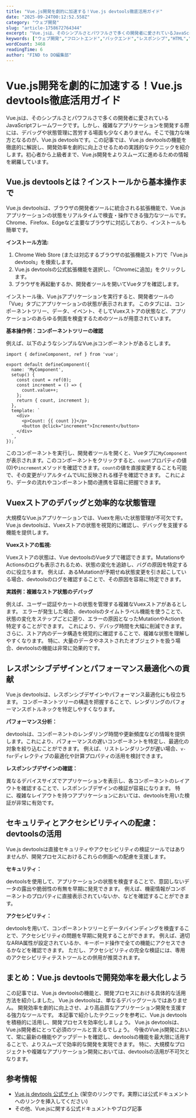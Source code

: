 ```yaml
---
title: "Vue.js開発を劇的に加速する！Vue.js devtools徹底活用ガイド"
date: "2025-09-24T00:12:52.558Z"
category: "ウェブ開発"
slug: "article-1758672764344"
excerpt: "Vue.jsは、そのシンプルさとパワフルさで多くの開発者に愛されているJavaScriptフレームワークです。しかし、複雑なアプリケーションを開発する際には、デバッグや状態管理に苦労する場面も少なくありません。そこで強力な味方となるのが、Vue.js devtoolsです。この記事では、Vue.js..."
keywords: ["ウェブ開発","フロントエンド","バックエンド","レスポンシブ","HTML","CSS","JavaScript","Vue.js開発を劇的に加速する！Vue.js","devtools徹底活用ガイド"]
wordCount: 3468
readingTime: 6
author: "FIND to DO編集部"
---
```


# Vue.js開発を劇的に加速する！Vue.js devtools徹底活用ガイド

Vue.jsは、そのシンプルさとパワフルさで多くの開発者に愛されているJavaScriptフレームワークです。しかし、複雑なアプリケーションを開発する際には、デバッグや状態管理に苦労する場面も少なくありません。そこで強力な味方となるのが、Vue.js devtoolsです。この記事では、Vue.js devtoolsの機能を徹底的に解説し、開発効率を劇的に向上させるための実践的なテクニックを紹介します。初心者から上級者まで、Vue.js開発をよりスムーズに進めるための情報を網羅しています。


## Vue.js devtoolsとは？インストールから基本操作まで

Vue.js devtoolsは、ブラウザの開発者ツールに統合される拡張機能で、Vue.jsアプリケーションの状態をリアルタイムで検査・操作できる強力なツールです。Chrome、Firefox、Edgeなど主要なブラウザに対応しており、インストールも簡単です。

**インストール方法:**

1. Chrome Web Store (または対応するブラウザの拡張機能ストア)で「Vue.js devtools」を検索します。
2. Vue.js devtoolsの公式拡張機能を選択し、「Chromeに追加」をクリックします。
3. ブラウザを再起動するか、開発者ツールを開いてVueタブを確認します。

インストール後、Vue.jsアプリケーションを実行すると、開発者ツールの「Vue」タブにアプリケーションの状態が表示されます。  このタブには、コンポーネントツリー、データ、イベント、そしてVuexストアの状態など、アプリケーションのあらゆる側面を検査するためのツールが用意されています。

**基本操作例：コンポーネントツリーの確認**

例えば、以下のようなシンプルなVue.jsコンポーネントがあるとします。

```
import { defineComponent, ref } from 'vue';

export default defineComponent({
  name: 'MyComponent',
  setup() {
    const count = ref(0);
    const increment = () => {
      count.value++;
    };
    return { count, increment };
  },
  template: `
    <div>
      <p>Count: {{ count }}</p>
      <button @click="increment">Increment</button>
    </div>
  `,
});
```

このコンポーネントを実行し、開発者ツールを開くと、Vueタブに`MyComponent`が表示されます。このコンポーネントをクリックすると、`count`プロパティの値(0)や`increment`メソッドを確認できます。`count`の値を直接変更することも可能で、その変更がリアルタイムでUIに反映される様子を確認できます。  これにより、データの流れやコンポーネント間の連携を容易に把握できます。


## Vuexストアのデバッグと効率的な状態管理

大規模なVue.jsアプリケーションでは、Vuexを用いた状態管理が不可欠です。Vue.js devtoolsは、Vuexストアの状態を視覚的に確認し、デバッグを支援する機能を提供します。

**Vuexストアの監視:**

Vuexストアの状態は、Vue devtoolsのVueタブで確認できます。MutationsやActionsのログも表示されるため、状態の変化を追跡し、バグの原因を特定するのに役立ちます。  例えば、あるMutationが予期せぬ状態変更を引き起こしている場合、devtoolsのログを確認することで、その原因を容易に特定できます。

**実践例：複雑なストア状態のデバッグ**

例えば、ユーザー認証やカートの状態を管理する複雑なVuexストアがあるとします。  エラーが発生した場合、devtoolsのタイムトラベル機能を使うことで、状態の変化をステップごとに遡り、エラーの原因となったMutationやActionを特定することができます。  これにより、デバッグ時間を大幅に削減できます。  さらに、ストア内のデータ構造を視覚的に確認することで、複雑な状態を理解しやすくなります。  特に、大量のデータやネストされたオブジェクトを扱う場合、devtoolsの機能は非常に効果的です。


## レスポンシブデザインとパフォーマンス最適化への貢献

Vue.js devtoolsは、レスポンシブデザインやパフォーマンス最適化にも役立ちます。  コンポーネントツリーの構造を把握することで、レンダリングのパフォーマンスボトルネックを特定しやすくなります。

**パフォーマンス分析：**

devtoolsは、コンポーネントのレンダリング時間や更新頻度などの情報を提供します。これにより、パフォーマンスの遅いコンポーネントを特定し、最適化の対象を絞り込むことができます。  例えば、リストレンダリングが遅い場合、`v-for`ディレクティブの最適化や計算プロパティの活用を検討できます。

**レスポンシブデザインの確認：**

異なるデバイスサイズでアプリケーションを表示し、各コンポーネントのレイアウトを確認することで、レスポンシブデザインの検証が容易になります。  特に、複雑なレイアウトを持つアプリケーションにおいては、devtoolsを用いた検証が非常に有効です。


## セキュリティとアクセシビリティへの配慮：devtoolsの活用

Vue.js devtoolsは直接セキュリティやアクセシビリティの検証ツールではありませんが、開発プロセスにおけるこれらの側面への配慮を支援します。

**セキュリティ：**

devtoolsを使用して、アプリケーションの状態を検査することで、意図しないデータの露出や脆弱性の有無を早期に発見できます。  例えば、機密情報がコンポーネントのプロパティに直接表示されていないか、などを確認することができます。

**アクセシビリティ：**

devtoolsを用いて、コンポーネントツリーとデータバインディングを検査することで、アクセシビリティの問題を早期に発見することができます。  例えば、適切なARIA属性が設定されているか、キーボード操作で全ての機能にアクセスできるかなどを確認できます。  ただし、アクセシビリティの完全な検証には、専用のアクセシビリティテストツールとの併用が推奨されます。



## まとめ：Vue.js devtoolsで開発効率を最大化しよう

この記事では、Vue.js devtoolsの機能と、開発プロセスにおける具体的な活用方法を紹介しました。  Vue.js devtoolsは、単なるデバッグツールではありません。  開発効率を劇的に向上させ、より高品質なアプリケーション開発を支援する強力なツールです。  本記事で紹介したテクニックを参考に、Vue.js devtoolsを積極的に活用し、開発プロセスを効率化しましょう。  Vue.js devtoolsは、Vue.js開発者にとって必須のツールと言えるでしょう。  今後のVue.js開発において、常に最新の機能やアップデートを確認し、devtoolsの機能を最大限に活用することで、よりスムーズで効率的な開発を実現できます。  特に、大規模なプロジェクトや複雑なアプリケーション開発においては、devtoolsの活用が不可欠となります。


## 参考情報

- [Vue.js devtools 公式サイト](https://vuejs.org/guide/scaling-up/devtools.html) (架空のリンクです。実際には公式ドキュメントへのリンクを挿入してください)
- その他、Vue.jsに関する公式ドキュメントやブログ記事


